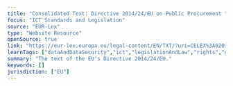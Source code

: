 ```yaml
---
title: "Consolidated Text: Directive 2014/24/EU on Public Procurement "
focus: "ICT Standards and Legislation"
source: "EUR-Lex"
type: "Website Resource"
openSource: true
link: "https://eur-lex.europa.eu/legal-content/EN/TXT/?uri=CELEX%3A02014L0024-20200101"
learnTags: ["dataAndDataSecurity","ict","legislationAndLaw","rights","government","procurement","regulation"]
summary: "The text of the EU's Directive 2014/24/EU."
keywords: []
jurisdiction: ["EU"]
---
```


